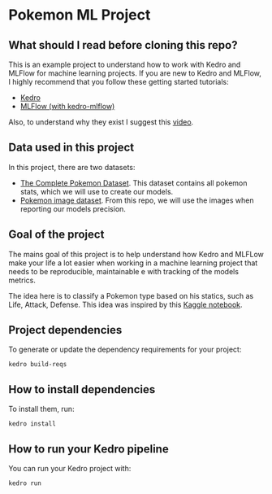 # Pokemon ML Project

## What should I read before cloning this repo?

This is an example project to understand how to work with Kedro and MLFlow for machine learning projects. If you are new to Kedro and MLFlow, I highly recommend that you follow these getting started tutorials:

 * [Kedro](https://kedro.readthedocs.io/en/stable/02_get_started/01_prerequisites.html)
 * [MLFlow (with kedro-mlflow)](https://kedro-mlflow.readthedocs.io/en/stable/source/03_getting_started/index.html)

Also, to understand why they exist I suggest this [video](https://www.youtube.com/watch?v=ZPxuohy5SoU&ab_channel=PyData). 

## Data used in this project

In this project, there are two datasets:

 * [The Complete Pokemon Dataset](https://www.kaggle.com/rounakbanik/pokemon). This dataset contains all pokemon stats, which we will use to create our models.
 * [Pokemon image dataset](https://www.kaggle.com/vishalsubbiah/pokemon-images-and-types). From this repo, we will use the images when reporting our models precision.

## Goal of the project

The mains goal of this project is to help understand how Kedro and MLFLow make your life a lot easier when working in a machine learning project that needs to be reproducible, maintainable e with tracking of the models metrics.

The idea here is to classify a Pokemon type based on his statics, such as Life, Attack, Defense. This idea was inspired by this [Kaggle notebook](https://www.kaggle.com/ericazhou/pokemon-type-classification).

## Project dependencies

To generate or update the dependency requirements for your project:

```
kedro build-reqs
```

## How to install dependencies

To install them, run:

```
kedro install
```

## How to run your Kedro pipeline

You can run your Kedro project with:

```
kedro run
```
